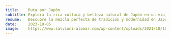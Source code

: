```yaml
---
title:    Ruta por Japón
subtitle: Explora la rica cultura y belleza natural de Japón en un viaje inolvidable.
resume:   Descubre la mezcla perfecta de tradición y modernidad en Japón. Nuestro itinerario incluye visitas a Tokio, Kioto, Nara, y el Monte Fuji. Explora templos antiguos, jardines zen, mercados de tecnología, y disfruta de la exquisita cocina japonesa.
date:     2023-10-05
image:    https://www.salvioni-alomar.com/wp-content/uploads/2021/10/10-tradiciones-de-japon-que-desconocias.jpg
---
```

